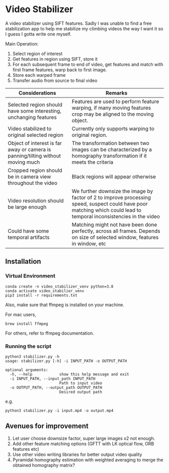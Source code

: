 # Video Stabilizer

A video stabilizer using SIFT features. Sadly I was unable to find a free stabilization app to help me stabilize my climbing videos the way I want it so I guess I gotta write one myself.

Main Operation:
1. Select region of interest
2. Get features in region using SIFT, store it
3. For each subsequent frame to end of video, get features and match with first frame features, warp back to first image.
4. Store each warped frame
5. Transfer audio from source to final video

| Considerations | Remarks |
| --- | --- |
| Selected region should have some interesting, unchanging features | Features are used to perform feature warping, if many moving features crop may be aligned to the moving object. |
| Video stabilized to original selected region | Currently only supports warping to original region. |
| Object of interest is far away or camera is panning/tilting without moving much | The transformation between two images can be characterized by a homography transformation if it meets the criteria |
| Cropped region should be in camera view throughout the video | Black regions will appear otherwise |
| Video resolution should be large enough | We further downsize the image by factor of 2 to improve processing speed, suspect could have poor matching which could lead to temporal inconsistencies in the video |
| Could have some temporal artifacts | Matching might not have been done perfectly, across all frames. Depends on size of selected window, features in window, etc |

## Installation

### Virtual Environment
```
conda create -n video_stabilizer_venv python=3.8
conda activate video_stabilier_venv
pip3 install -r requirements.txt
```

Also, make sure that ffmpeg is installed on your machine.

For mac users,
```
brew install ffmpeg
```
For others, refer to ffmpeg documentation.

### Running the script
```
python3 stabilizer.py -h
usage: stabilizer.py [-h] -i INPUT_PATH -o OUTPUT_PATH

optional arguments:
  -h, --help            show this help message and exit
  -i INPUT_PATH, --input_path INPUT_PATH
                        Path to input video
  -o OUTPUT_PATH, --output_path OUTPUT_PATH
                        Desired output path
```

e.g.

```
python3 stabilizer.py -i input.mp4 -o output.mp4
```

## Avenues for improvement

1. Let user choose downsize factor, super large images x2 not enough.
2. Add other feature matching options (GFTT with LK optical flow, ORB features etc)
3. Use other video writing libraries for better output video quality
4. Pyramidal homography estimation with weighted averaging to merge the obtained homography matrix?